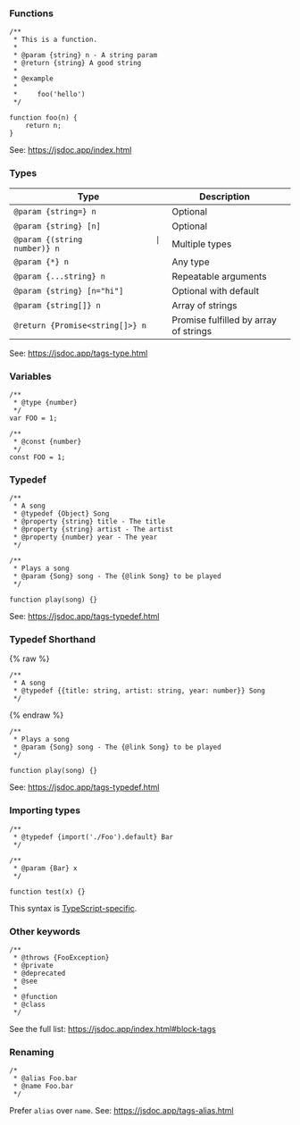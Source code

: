 ### Functions

    /**
     * This is a function.
     *
     * @param {string} n - A string param
     * @return {string} A good string
     *
     * @example
     *
     *     foo('hello')
     */

    function foo(n) {
        return n;
    }

See: <a href="https://jsdoc.app/index.html" class="uri">https://jsdoc.app/index.html</a>

### Types

<table><thead><tr class="header"><th>Type</th><th>Description</th><th></th></tr></thead><tbody><tr class="odd"><td><code>@param {string=} n</code></td><td>Optional</td><td></td></tr><tr class="even"><td><code>@param {string} [n]</code></td><td>Optional</td><td></td></tr><tr class="odd"><td><code>@param {(string                | number)} n</code></td><td>Multiple types</td><td></td></tr><tr class="even"><td><code>@param {*} n</code></td><td>Any type</td><td></td></tr><tr class="odd"><td><code>@param {...string} n</code></td><td>Repeatable arguments</td><td></td></tr><tr class="even"><td><code>@param {string} [n="hi"]</code></td><td>Optional with default</td><td></td></tr><tr class="odd"><td><code>@param {string[]} n</code></td><td>Array of strings</td><td></td></tr><tr class="even"><td><code>@return {Promise&lt;string[]&gt;} n</code></td><td>Promise fulfilled by array of strings</td><td></td></tr></tbody></table>

See: <a href="https://jsdoc.app/tags-type.html" class="uri">https://jsdoc.app/tags-type.html</a>

### Variables

    /**
     * @type {number}
     */
    var FOO = 1;

    /**
     * @const {number}
     */
    const FOO = 1;

### Typedef

    /**
     * A song
     * @typedef {Object} Song
     * @property {string} title - The title
     * @property {string} artist - The artist
     * @property {number} year - The year
     */

    /**
     * Plays a song
     * @param {Song} song - The {@link Song} to be played
     */

    function play(song) {}

See: <a href="https://jsdoc.app/tags-typedef.html" class="uri">https://jsdoc.app/tags-typedef.html</a>

### Typedef Shorthand

{% raw %}

    /**
     * A song
     * @typedef {{title: string, artist: string, year: number}} Song
     */

{% endraw %}

    /**
     * Plays a song
     * @param {Song} song - The {@link Song} to be played
     */

    function play(song) {}

See: <a href="https://jsdoc.app/tags-typedef.html" class="uri">https://jsdoc.app/tags-typedef.html</a>

### Importing types

    /**
     * @typedef {import('./Foo').default} Bar
     */

    /**
     * @param {Bar} x
     */

    function test(x) {}

This syntax is [TypeScript-specific](https://github.com/Microsoft/TypeScript/wiki/JsDoc-support-in-JavaScript#import-types).

### Other keywords

    /**
     * @throws {FooException}
     * @private
     * @deprecated
     * @see
     *
     * @function
     * @class
     */

See the full list: <a href="https://jsdoc.app/index.html#block-tags" class="uri">https://jsdoc.app/index.html#block-tags</a>

### Renaming

    /*
     * @alias Foo.bar
     * @name Foo.bar
     */

Prefer `alias` over `name`. See: <a href="https://jsdoc.app/tags-alias.html" class="uri">https://jsdoc.app/tags-alias.html</a>
